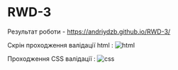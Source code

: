 # RWD-3

Результат роботи - https://andriydzb.github.io/RWD-3/

Скрін проходження валідації html : ![html](http://i.piccy.info/i9/2fc028d9693ee5e81e4286a329f0ae34/1479567778/36653/1086149/Bez_men_.png)

Проходження CSS валідації : ![css](http://i.piccy.info/i9/5b2c5ed32c64aaca3955fe279eeab9cf/1479567873/53985/1086149/Bez_men_2.png)
